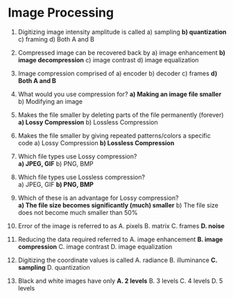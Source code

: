 # Image Processing

1. Digitizing image intensity amplitude is called
   a) sampling
   **b) quantization**
   c) framing
   d) Both A and B

1. Compressed image can be recovered back by
   a) image enhancement
   **b) image decompression**
   c) image contrast
   d) image equalization

1. Image compression comprised of
   a) encoder
   b) decoder
   c) frames
   **d) Both A and B**

1. What would you use compression for?
   **a) Making an image file smaller**
   b) Modifying an image

1. Makes the file smaller by deleting parts of the file permanently (forever)
   **a) Lossy Compression**
   b) Lossless Compression

1. Makes the file smaller by giving repeated patterns/colors a specific code
   a) Lossy Compression
   **b) Lossless Compression**

1. Which file types use Lossy compression?  
   **a) JPEG, GIF**
   b) PNG, BMP

1. Which file types use Lossless compression?  
   a) JPEG, GIF
   **b) PNG, BMP**

1. Which of these is an advantage for Lossy compression?  
   **a) The file size becomes significantly (much) smaller**
   b) The file size does not become much smaller than 50%

1. Error of the image is referred to as
   A. pixels
   B. matrix
   C. frames
   **D. noise**
1. Reducing the data required referred to
   A. image enhancement
   **B. image compression**
   C. image contrast
   D. image equalization
1. Digitizing the coordinate values is called
   A. radiance
   B. illuminance
   **C. sampling**
   D. quantization
1. Black and white images have only
   **A. 2 levels**
   B. 3 levels
   C. 4 levels
   D. 5 levels
